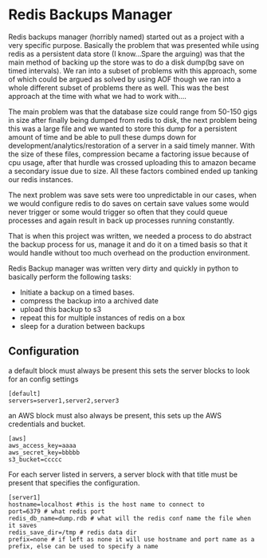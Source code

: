 Redis Backups Manager
=====================


Redis backups manager (horribly named) started out as a project with a very specific purpose. Basically the problem that was presented while using redis as a persistent data store (I know...Spare the arguing) was that the main method of backing up the store was to do a disk dump(bg save on timed intervals). We ran into a subset of problems with this approach, some of which could be argued as solved by using AOF though we ran into a whole different subset of problems there as well. This was the best approach at the time with what we had to work with....

The main problem was that the database size could range from 50-150 gigs in size after finally being dumped from redis to disk, the next problem being this was a large file and we wanted to store this dump for a persistent amount of time and be able to pull these dumps down for development/analytics/restoration of a server in a said timely manner. With the size of these files, compression became a factoring issue because of cpu usage, after that hurdle was crossed uploading this to amazon became a secondary issue due to size. All these factors combined ended up tanking our redis instances. 

The next problem was save sets were too unpredictable in our cases, when we would configure redis to do saves on certain save values some would never trigger or some would trigger so often that they could queue processes and again result in back up processes running constantly. 

That is when this project was written, we needed a process to do abstract the backup process for us, manage it and do it on a timed basis so that it would handle without too much overhead on the production environment. 

Redis Backup manager was written very dirty and quickly in python to basically perform the following tasks:
* Initiate a backup on a timed bases.
* compress the backup into a archived date
* upload this backup to s3
* repeat this for multiple instances of redis on a box
* sleep for a duration between backups 


Configuration
--------------
a default block must always be present this sets the server blocks to look for an config settings

```
[default]
servers=server1,server2,server3
```

an AWS block must also always be present, this sets up the AWS credentials and bucket.
```
[aws]
aws_access_key=aaaa
aws_secret_key=bbbbb
s3_bucket=ccccc
```

For each server listed in servers, a server block with that title must be present that specifies the configuration.
```
[server1]
hostname=localhost #this is the host name to connect to
port=6379 # what redis port
redis_db_name=dump.rdb # what will the redis conf name the file when it saves
redis_save_dir=/tmp # redis data dir
prefix=none # if left as none it will use hostname and port name as a prefix, else can be used to specify a name
```
